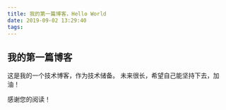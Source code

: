 ```yaml
---
title: 我的第一篇博客，Hello World
date: 2019-09-02 13:29:40
tags:
---
```

## 我的第一篇博客
这是我的一个技术博客，作为技术储备。
未来很长，希望自己能坚持下去，加油！

感谢您的阅读！
